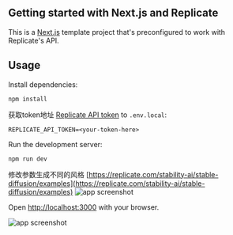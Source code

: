 ## Getting started with Next.js and Replicate

This is a [Next.js](https://nextjs.org/) template project that's preconfigured to work with Replicate's API.

## Usage

Install dependencies:

```console
npm install
```

获取token地址 [Replicate API token](https://replicate.com/account#token) to `.env.local`:

```
REPLICATE_API_TOKEN=<your-token-here>
```

Run the development server:

```console
npm run dev
```


修改参数生成不同的风格 [https://replicate.com/stability-ai/stable-diffusion/examples](https://replicate.com/stability-ai/stable-diffusion/examples)
<img src="https://file.baixing.net/202304/771f3c40deefffa21b85aebc072852b0.png" alt="app screenshot">

Open [http://localhost:3000](http://localhost:3000) with your browser.


<img src="https://user-images.githubusercontent.com/2289/208017930-a39ca4d5-2410-4049-bce0-20718480c73b.png" alt="app screenshot">

